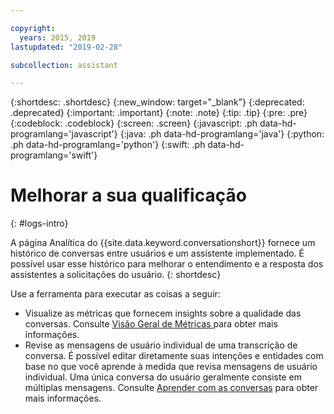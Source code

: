 ```yaml
---

copyright:
  years: 2015, 2019
lastupdated: "2019-02-28"

subcollection: assistant

---
```


{:shortdesc: .shortdesc}
{:new_window: target="_blank"}
{:deprecated: .deprecated}
{:important: .important}
{:note: .note}
{:tip: .tip}
{:pre: .pre}
{:codeblock: .codeblock}
{:screen: .screen}
{:javascript: .ph data-hd-programlang='javascript'}
{:java: .ph data-hd-programlang='java'}
{:python: .ph data-hd-programlang='python'}
{:swift: .ph data-hd-programlang='swift'}

# Melhorar a sua qualificação
{: #logs-intro}

A página Analítica do {{site.data.keyword.conversationshort}} fornece um histórico de conversas entre usuários e um assistente implementado. É possível usar esse histórico para melhorar o entendimento e a resposta dos assistentes a solicitações do usuário.
{: shortdesc}

Use a ferramenta para executar as coisas a seguir:

- Visualize as métricas que fornecem insights sobre a qualidade das conversas. Consulte  [ Visão Geral de Métricas ](/docs/services/assistant?topic=assistant-logs-overview)  para obter mais informações.
- Revise as mensagens de usuário individual de uma transcrição de conversa. É possível editar diretamente suas intenções e entidades com base no que você aprende à medida que revisa mensagens de usuário individual. Uma única conversa do usuário geralmente consiste em múltiplas mensagens. Consulte [Aprender com as conversas](/docs/services/assistant?topic=assistant-logs) para obter mais informações.
